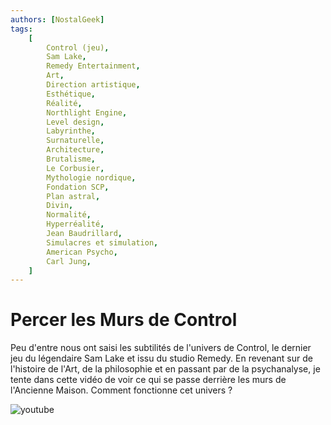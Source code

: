 ```yaml
---
authors: [NostalGeek]
tags:
    [
        Control (jeu),
        Sam Lake,
        Remedy Entertainment,
        Art,
        Direction artistique,
        Esthétique,
        Réalité,
        Northlight Engine,
        Level design,
        Labyrinthe,
        Surnaturelle,
        Architecture,
        Brutalisme,
        Le Corbusier,
        Mythologie nordique,
        Fondation SCP,
        Plan astral,
        Divin,
        Normalité,
        Hyperréalité,
        Jean Baudrillard,
        Simulacres et simulation,
        American Psycho,
        Carl Jung,
    ]
---
```


# Percer les Murs de Control

Peu d'entre nous ont saisi les subtilités de l'univers de Control, le dernier jeu du légendaire Sam Lake et issu du studio Remedy. En revenant sur de l'histoire de l'Art, de la philosophie et en passant par de la psychanalyse, je tente dans cette vidéo de voir ce qui se passe derrière les murs de l'Ancienne Maison. Comment fonctionne cet univers ?

![youtube](https://www.youtube.com/watch?v=Tporg5JpZHo)
